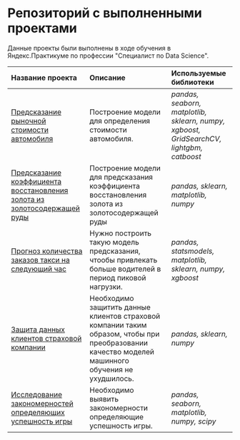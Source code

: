 # Репозиторий с выполненными проектами
Данные проекты были выполнены в ходе обучения в Яндекс.Практикуме по профессии  "Специалист по Data Science".

| Название проекта | Описание | Используемые библиотеки | 
| :---------------------- | :---------------------- | :---------------------- |
| [Предсказание рыночной стоимости автомобиля](car_cost_prediction_github) | Построение модели для определения стоимости автомобиля.| *pandas, seaborn, matplotlib, sklearn, numpy, xgboost, GridSearchCV, lightgbm, catboost* |
| [Предсказание коэффициента восстановления золота из золотосодержащей руды](rate_of_gold_recovery) |Построение модели для предсказания коэффициента восстановления золота из золотосодержащей руды| *pandas, sklearn, matplotlib, numpy* |
| [Прогноз количества заказов такси на следующий час](taxi_orders_prediction) |Нужно построить такую модель предсказания, чтообы привлекать больше водителей в период пиковой нагрузки.| *pandas, statsmodels, matplotlib, sklearn, numpy, xgboost* |
| [Защита данных клиентов страховой компании](сustomer's_data_protection) |Необходимо защитить данные клиентов страховой компании таким образом, чтобы при преобразовании качество моделей машинного обучения не ухудшилось.| *pandas, sklearn, numpy* |
| [Исследование закономерностей определяющих успешность игры](researching_regularity_of_game_success) |Необходимо выявить закономерности определяющие успешность игры.| *pandas, seaborn, matplotlib, numpy, scipy* |
